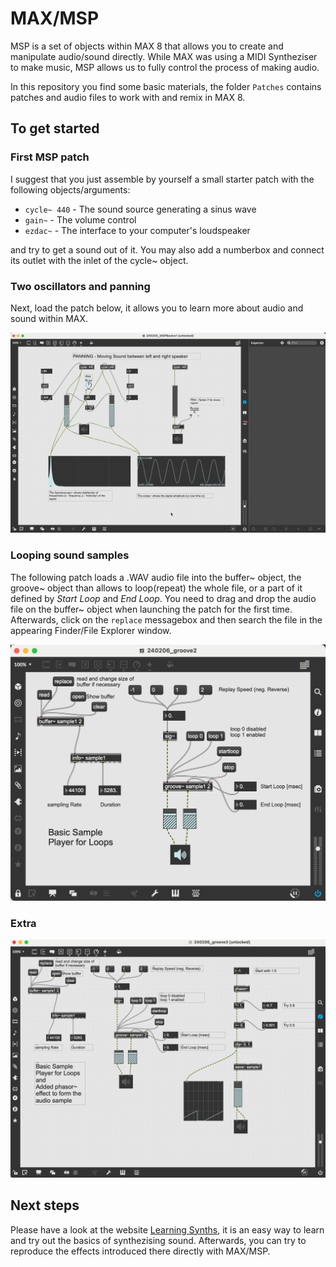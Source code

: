 # MAX/MSP

MSP is a set of objects within MAX 8 that allows you to create and manipulate audio/sound directly. While MAX was using a MIDI Syntheziser to make music, MSP allows us
to fully control the process of making audio.

In this repository you find some basic materials, the folder `Patches` contains patches and audio files to work with and remix in MAX 8.

## To get started

### First MSP patch 

I suggest that you just assemble by yourself a small starter patch with the following objects/arguments:

- `cycle~ 440` - The sound source generating a sinus wave
- `gain~` - The volume control
- `ezdac~` - The interface to your computer's loudspeaker

and try to get a sound out of it. You may also add a numberbox and connect its outlet with the inlet of the cycle~ object.


### Two oscillators and panning

Next, load the patch below, it allows you to learn more about  audio and sound within MAX.

![240205_MSPBasics1.maxpat](2024-02-05_16-29-46.png)


### Looping sound samples

The following patch loads a .WAV audio file into the buffer~ object, the groove~ object than allows to loop(repeat) the whole file, or a part of it defined by *Start Loop* and *End Loop*. You need to drag and drop the audio file on the buffer~ object when launching the patch for the first time. Afterwards, click on the `replace` messagebox and then search the file in the appearing Finder/File Explorer window. 

![240206_groove2](2024-02-06_11-24-49.png)


### Extra

![240206_groove3](2024-02-06_12-00-14.png)


## Next steps

Please have a look at the website [Learning Synths](https://learningsynths.ableton.com/en/get-started), it is an easy way to learn and try out the basics of
synthezising sound. Afterwards, you can try to reproduce the effects introduced there directly with MAX/MSP.
